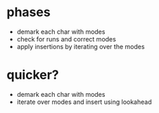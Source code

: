 # phases
 * demark each char with modes
 * check for runs and correct modes
 * apply insertions by iterating over the modes
	
# quicker?
 * demark each char with modes
 * iterate over modes and insert using lookahead